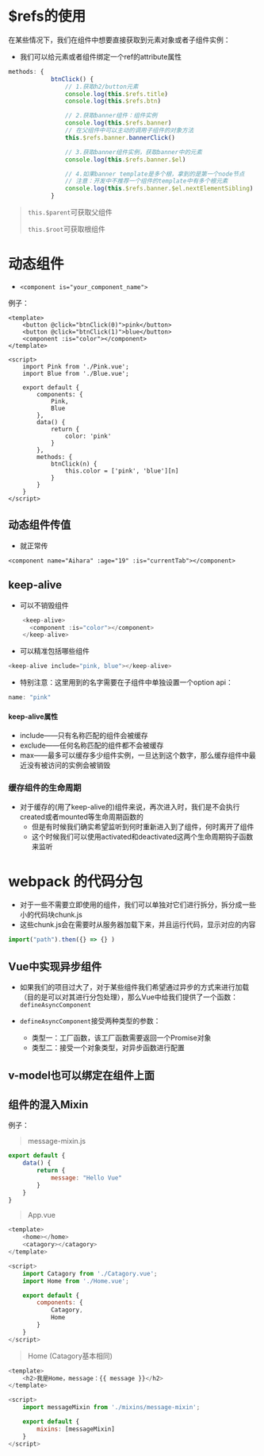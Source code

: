# $refs的使用

在某些情况下，我们在组件中想要直接获取到元素对象或者子组件实例：

- 我们可以给元素或者组件绑定一个ref的attribute属性

```javascript
methods: {
            btnClick() {
                // 1.获取h2/button元素
                console.log(this.$refs.title)
                console.log(this.$refs.btn)

                // 2.获取banner组件：组件实例
                console.log(this.$refs.banner)
                // 在父组件中可以主动的调用子组件的对象方法
                this.$refs.banner.bannerClick()

                // 3.获取banner组件实例，获取banner中的元素
                console.log(this.$refs.banner.$el)

                // 4.如果banner template是多个根，拿到的是第一个node节点
                // 注意：开发中不推荐一个组件的template中有多个根元素
                console.log(this.$refs.banner.$el.nextElementSibling)
            }
```

> `this.$parent`可获取父组件
>
> `this.$root`可获取根组件



# 动态组件

- `<component is="your_component_name">`

例子：

```vue
<template>
    <button @click="btnClick(0)">pink</button>
    <button @click="btnClick(1)">blue</button>
    <component :is="color"></component>
</template>

<script>
    import Pink from './Pink.vue';
    import Blue from './Blue.vue';

    export default {
        components: {
            Pink,
            Blue
        },
        data() {
            return {
                color: 'pink'
            }
        },
        methods: {
            btnClick(n) {
                this.color = ['pink', 'blue'][n]
            }
        }
    }
</script>
```

## 动态组件传值

- 就正常传

```vue
<component name="Aihara" :age="19" :is="currentTab"></component>
```



## keep-alive

- 可以不销毁组件

```javascript
    <keep-alive>
      <component :is="color"></component>
    </keep-alive>
```

- 可以精准包括哪些组件

```javascript
<keep-alive include="pink, blue"></keep-alive>
```

- 特别注意：这里用到的名字需要在子组件中单独设置一个option api：

```javascript
name: "pink"
```



#### keep-alive属性

- include——只有名称匹配的组件会被缓存
- exclude——任何名称匹配的组件都不会被缓存
- max——最多可以缓存多少组件实例，一旦达到这个数字，那么缓存组件中最近没有被访问的实例会被销毁



### 缓存组件的生命周期

- 对于缓存的(用了keep-alive的)组件来说，再次进入时，我们是不会执行created或者mounted等生命周期函数的
  - 但是有时候我们确实希望监听到何时重新进入到了组件，何时离开了组件
  - 这个时候我们可以使用activated和deactivated这两个生命周期钩子函数来监听



# webpack 的代码分包

- 对于一些不需要立即使用的组件，我们可以单独对它们进行拆分，拆分成一些小的代码块chunk.js
- 这些chunk.js会在需要时从服务器加载下来，并且运行代码，显示对应的内容

```javascript
import("path").then({} => {} )
```



## Vue中实现异步组件

- 如果我们的项目过大了，对于某些组件我们希望通过异步的方式来进行加载（目的是可以对其进行分包处理），那么Vue中给我们提供了一个函数：`defineAsyncComponent`

- `defineAsyncComponent`接受两种类型的参数：
  - 类型一：工厂函数，该工厂函数需要返回一个Promise对象
  - 类型二：接受一个对象类型，对异步函数进行配置





## v-model也可以绑定在组件上面





## 组件的混入Mixin

例子：

> message-mixin.js

```javascript
export default {
    data() {
        return {
            message: "Hello Vue"
        }
    }
}
```

> App.vue

```javascript
<template>
    <home></home>
    <catagory></catagory>
</template>

<script>
    import Catagory from './Catagory.vue';
    import Home from './Home.vue';

    export default {
        components: {
            Catagory,
            Home
        }
    }
</script>
```

> Home (Catagory基本相同)

```javascript
<template>
    <h2>我是Home，message：{{ message }}</h2>
</template>

<script>
    import messageMixin from './mixins/message-mixin';

    export default {
        mixins: [messageMixin]
    }
</script>
```

